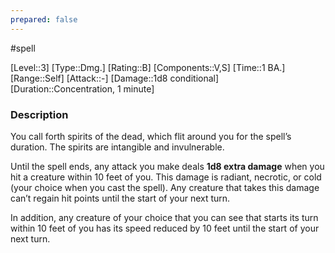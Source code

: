 ```yaml
---
prepared: false
---
```

#spell

[Level::3]
[Type::Dmg.]
[Rating::B]
[Components::V,S]
[Time::1 BA.]
[Range::Self]
[Attack::\-]
[Damage::1d8 conditional]
[Duration::Concentration, 1 minute]
### Description

You call forth spirits of the dead, which flit around you for the spell’s duration. The spirits are intangible and invulnerable.

Until the spell ends, any attack you make deals **1d8 extra damage** when you hit a creature within 10 feet of you. This damage is radiant, necrotic, or cold (your choice when you cast the spell). Any creature that takes this damage can’t regain hit points until the start of your next turn.

In addition, any creature of your choice that you can see that starts its turn within 10 feet of you has its speed reduced by 10 feet until the start of your next turn.
